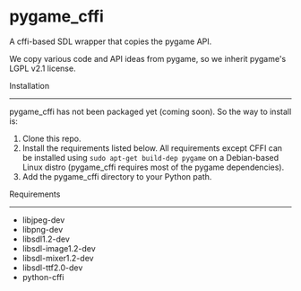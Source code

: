 pygame_cffi
===========

A cffi-based SDL wrapper that copies the pygame API.

We copy various code and API ideas from pygame, so we inherit pygame's LGPL v2.1
license.

Installation
************

pygame_cffi has not been packaged yet (coming soon). So the way to install is:

1. Clone this repo.
2. Install the requirements listed below. All requirements except CFFI can be installed using `sudo apt-get build-dep pygame` on a Debian-based Linux distro (pygame_cffi requires most of the pygame dependencies).
3. Add the pygame_cffi directory to your Python path.

Requirements
************

* libjpeg-dev
* libpng-dev
* libsdl1.2-dev
* libsdl-image1.2-dev
* libsdl-mixer1.2-dev
* libsdl-ttf2.0-dev
* python-cffi
